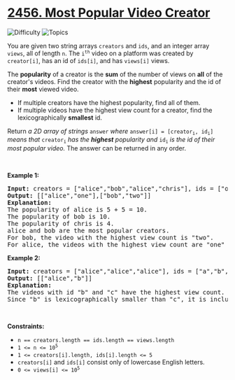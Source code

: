 # [2456. Most Popular Video Creator](https://leetcode.com/problems/most-popular-video-creator)

![Difficulty](https://img.shields.io/badge/Difficulty-Medium-blue.svg) ![Topics](https://img.shields.io/badge/Topics--orange.svg)
<br/>

<p>You are given two string arrays <code>creators</code> and <code>ids</code>, and an integer array <code>views</code>, all of length <code>n</code>. The <code>i<sup>th</sup></code> video on a platform was created by <code>creator[i]</code>, has an id of <code>ids[i]</code>, and has <code>views[i]</code> views.</p>

<p>The <strong>popularity</strong> of a creator is the <strong>sum</strong> of the number of views on <strong>all</strong> of the creator&#39;s videos. Find the creator with the <strong>highest</strong> popularity and the id of their <strong>most</strong> viewed video.</p>

<ul>
	<li>If multiple creators have the highest popularity, find all of them.</li>
	<li>If multiple videos have the highest view count for a creator, find the lexicographically <strong>smallest</strong> id.</li>
</ul>

<p>Return<em> a 2D array of strings </em><code>answer</code><em> where </em><code>answer[i] = [creator<sub>i</sub>, id<sub>i</sub>]</code><em> means that </em><code>creator<sub>i</sub></code> <em>has the <strong>highest</strong> popularity and </em><code>id<sub>i</sub></code><em> is the id of their most popular video.</em> The answer can be returned in any order.</p>

<p>&nbsp;</p>
<p><strong class="example">Example 1:</strong></p>

<pre>
<strong>Input:</strong> creators = [&quot;alice&quot;,&quot;bob&quot;,&quot;alice&quot;,&quot;chris&quot;], ids = [&quot;one&quot;,&quot;two&quot;,&quot;three&quot;,&quot;four&quot;], views = [5,10,5,4]
<strong>Output:</strong> [[&quot;alice&quot;,&quot;one&quot;],[&quot;bob&quot;,&quot;two&quot;]]
<strong>Explanation:</strong>
The popularity of alice is 5 + 5 = 10.
The popularity of bob is 10.
The popularity of chris is 4.
alice and bob are the most popular creators.
For bob, the video with the highest view count is &quot;two&quot;.
For alice, the videos with the highest view count are &quot;one&quot; and &quot;three&quot;. Since &quot;one&quot; is lexicographically smaller than &quot;three&quot;, it is included in the answer.
</pre>

<p><strong class="example">Example 2:</strong></p>

<pre>
<strong>Input:</strong> creators = [&quot;alice&quot;,&quot;alice&quot;,&quot;alice&quot;], ids = [&quot;a&quot;,&quot;b&quot;,&quot;c&quot;], views = [1,2,2]
<strong>Output:</strong> [[&quot;alice&quot;,&quot;b&quot;]]
<strong>Explanation:</strong>
The videos with id &quot;b&quot; and &quot;c&quot; have the highest view count.
Since &quot;b&quot; is lexicographically smaller than &quot;c&quot;, it is included in the answer.
</pre>

<p>&nbsp;</p>
<p><strong>Constraints:</strong></p>

<ul>
	<li><code>n == creators.length == ids.length == views.length</code></li>
	<li><code>1 &lt;= n &lt;= 10<sup>5</sup></code></li>
	<li><code>1 &lt;= creators[i].length, ids[i].length &lt;= 5</code></li>
	<li><code>creators[i]</code> and <code>ids[i]</code> consist only of lowercase English letters.</li>
	<li><code>0 &lt;= views[i] &lt;= 10<sup>5</sup></code></li>
</ul>

